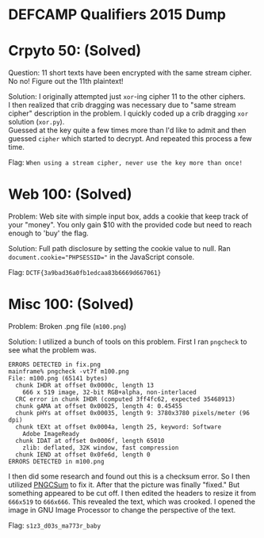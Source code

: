 # DEFCAMP Qualifiers 2015 Dump


# Crpyto 50: (Solved)

Question: 11 short texts have been encrypted with the same stream cipher. No no! Figure out the 11th plaintext!

Solution:
I originally attempted just `xor`-ing cipher 11 to the other ciphers.  
I then realized that crib dragging was necessary due to "same stream cipher" description in the problem.
I quickly coded up a crib dragging `xor` solution (`xor.py`).  
Guessed at the key quite a few times more than I'd like to admit and then guessed `cipher` which started to decrypt. And repeated this process a few time.

Flag: `When using a stream cipher, never use the key more than once!`

# Web 100: (Solved)

Problem: Web site with simple input box, adds a cookie that keep track of your "money". You only gain $10 with the provided code but need to reach enough to 'buy' the flag.

Solution:
Full path disclosure by setting the cookie value to null.
Ran `document.cookie="PHPSESSID="` in the JavaScript console.

Flag: `DCTF{3a9bad36a0fb1edcaa83b6669d667061}`

# Misc 100: (Solved)

Problem:  Broken .png file (`m100.png`)

Solution:
I utilized a bunch of tools on this problem.  First I ran `pngcheck` to see what the problem was.  
```
ERRORS DETECTED in fix.png
mainframe% pngcheck -vt7f m100.png
File: m100.png (65141 bytes)
  chunk IHDR at offset 0x0000c, length 13
    666 x 519 image, 32-bit RGB+alpha, non-interlaced
  CRC error in chunk IHDR (computed 3ff4fc62, expected 35468913)
  chunk gAMA at offset 0x00025, length 4: 0.45455
  chunk pHYs at offset 0x00035, length 9: 3780x3780 pixels/meter (96 dpi)
  chunk tEXt at offset 0x0004a, length 25, keyword: Software
    Adobe ImageReady
  chunk IDAT at offset 0x0006f, length 65010
    zlib: deflated, 32K window, fast compression
  chunk IEND at offset 0x0fe6d, length 0
ERRORS DETECTED in m100.png
```

I then did some research and found out this is a checksum error.  So I then utilized [PNGCSum](http://schaik.com/png/pngcsum.html) to fix it.
After that the picture was finally "fixed." But something appeared to be cut off.
I then edited the headers to resize it from `666x519` to `666x666`.  This revealed the text, which was crooked.
I opened the image in GNU Image Processor to change the perspective of the text.

Flag: `s1z3_d03s_ma773r_baby`
